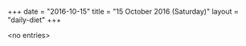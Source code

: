 +++
date = "2016-10-15"
title = "15 October 2016 (Saturday)"
layout = "daily-diet"
+++

<p>&lt;no entries&gt;</p>